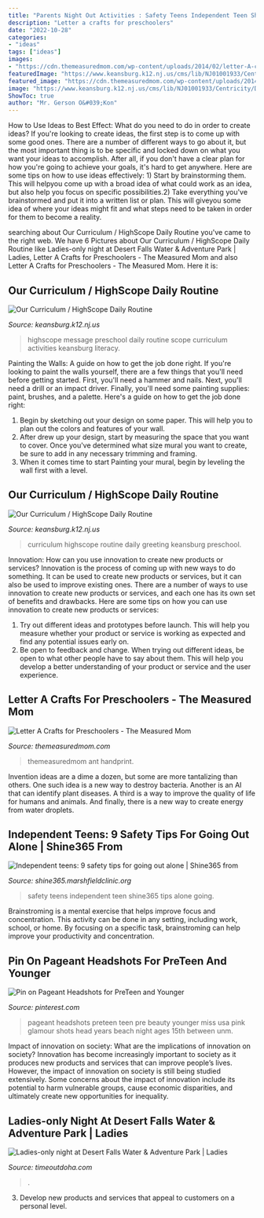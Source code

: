 ```yaml
---
title: "Parents Night Out Activities : Safety Teens Independent Teen Shine365 Tips Alone Going"
description: "Letter a crafts for preschoolers"
date: "2022-10-28"
categories:
- "ideas"
tags: ["ideas"]
images:
- "https://cdn.themeasuredmom.com/wp-content/uploads/2014/02/letter-A-crafts.jpg"
featuredImage: "https://www.keansburg.k12.nj.us/cms/lib/NJ01001933/Centricity/Domain/1045/IMG_6878.jpg"
featured_image: "https://cdn.themeasuredmom.com/wp-content/uploads/2014/02/letter-A-crafts.jpg"
image: "https://www.keansburg.k12.nj.us/cms/lib/NJ01001933/Centricity/Domain/1045/IMG_6878.jpg"
ShowToc: true
author: "Mr. Gerson O&#039;Kon"
---
```



How to Use Ideas to Best Effect: What do you need to do in order to create ideas?
If you're looking to create ideas, the first step is to come up with some good ones. There are a number of different ways to go about it, but the most important thing is to be specific and locked down on what you want your ideas to accomplish. After all, if you don't have a clear plan for how you're going to achieve your goals, it's hard to get anywhere. Here are some tips on how to use ideas effectively: 1) Start by brainstorming them. This will helpyou come up with a broad idea of what could work as an idea, but also help you focus on specific possibilities.2) Take everything you've brainstormed and put it into a written list or plan. This will giveyou some idea of where your ideas might fit and what steps need to be taken in order for them to become a reality.

	

		
searching about Our Curriculum / HighScope Daily Routine you've came to the right web. We have 6 Pictures about Our Curriculum / HighScope Daily Routine like Ladies-only night at Desert Falls Water &amp; Adventure Park | Ladies, Letter A Crafts for Preschoolers - The Measured Mom and also Letter A Crafts for Preschoolers - The Measured Mom. Here it is:
		
    
## Our Curriculum / HighScope Daily Routine

<img loading=lazy src="https://www.keansburg.k12.nj.us/cms/lib/NJ01001933/Centricity/Domain/1045/IMG_8137.jpg" onerror="this.onerror=null;this.src='https://tse1.mm.bing.net/th?id=OIP.kIBjwbcYyDIrC08pk9wYugHaJ4&amp;pid=15.1';" alt="Our Curriculum / HighScope Daily Routine">

_Source: keansburg.k12.nj.us_

>highscope message preschool daily routine scope curriculum activities keansburg literacy. 

	

Painting the Walls: A guide on how to get the job done right.
If you're looking to paint the walls yourself, there are a few things that you'll need before getting started. First, you'll need a hammer and nails. Next, you'll need a drill or an impact driver. Finally, you'll need some painting supplies: paint, brushes, and a palette. Here's a guide on how to get the job done right: 
1) Begin by sketching out your design on some paper. This will help you to plan out the colors and features of your wall. 
2) After drew up your design, start by measuring the space that you want to cover. Once you've determined what size mural you want to create, be sure to add in any necessary trimming and framing. 
3) When it comes time to start Painting your mural, begin by leveling the wall first with a level.

    
## Our Curriculum / HighScope Daily Routine

<img loading=lazy src="https://www.keansburg.k12.nj.us/cms/lib/NJ01001933/Centricity/Domain/1045/IMG_6878.jpg" onerror="this.onerror=null;this.src='https://tse4.mm.bing.net/th?id=OIP.h_QR8P3SMdrUpTSUQMvaBgDYEg&amp;pid=15.1';" alt="Our Curriculum / HighScope Daily Routine">

_Source: keansburg.k12.nj.us_

>curriculum highscope routine daily greeting keansburg preschool. 

	

Innovation: How can you use innovation to create new products or services?
Innovation is the process of coming up with new ways to do something. It can be used to create new products or services, but it can also be used to improve existing ones. There are a number of ways to use innovation to create new products or services, and each one has its own set of benefits and drawbacks. Here are some tips on how you can use innovation to create new products or services: 
1. Try out different ideas and prototypes before launch. This will help you measure whether your product or service is working as expected and find any potential issues early on. 
2. Be open to feedback and change. When trying out different ideas, be open to what other people have to say about them. This will help you develop a better understanding of your product or service and the user experience. 

    
## Letter A Crafts For Preschoolers - The Measured Mom

<img loading=lazy src="https://cdn.themeasuredmom.com/wp-content/uploads/2014/02/letter-A-crafts.jpg" onerror="this.onerror=null;this.src='https://tse4.mm.bing.net/th?id=OIP.azUncnGChbcCbk1Qs46f-wAAAA&amp;pid=15.1';" alt="Letter A Crafts for Preschoolers - The Measured Mom">

_Source: themeasuredmom.com_

>themeasuredmom ant handprint. 

	

Invention ideas are a dime a dozen, but some are more tantalizing than others. One such idea is a new way to destroy bacteria. Another is an AI that can identify plant diseases. A third is a way to improve the quality of life for humans and animals. And finally, there is a new way to create energy from water droplets.

    
## Independent Teens: 9 Safety Tips For Going Out Alone | Shine365 From

<img loading=lazy src="http://shine365.marshfieldclinic.org/wp-content/uploads/2017/05/teen-safety-GettyImages-497437680-feature.jpg" onerror="this.onerror=null;this.src='https://tse4.mm.bing.net/th?id=OIP.2aEM7pzILm-MvYsI2z6YpAHaDf&amp;pid=15.1';" alt="Independent teens: 9 safety tips for going out alone | Shine365 from">

_Source: shine365.marshfieldclinic.org_

>safety teens independent teen shine365 tips alone going. 

	

Brainstroming is a mental exercise that helps improve focus and concentration. This activity can be done in any setting, including work, school, or home. By focusing on a specific task, brainstroming can help improve your productivity and concentration.

    
## Pin On Pageant Headshots For PreTeen And Younger

<img loading=lazy src="https://i.pinimg.com/736x/7e/eb/13/7eeb1377395c5f134d15acf5e6c2ba7a.jpg" onerror="this.onerror=null;this.src='https://tse4.mm.bing.net/th?id=OIP.5D_G1l90dT5TL6fIcggOrwHaMQ&amp;pid=15.1';" alt="Pin on Pageant Headshots for PreTeen and Younger">

_Source: pinterest.com_

>pageant headshots preteen teen pre beauty younger miss usa pink glamour shots head years beach night ages 15th between unm. 

	

Impact of innovation on society: What are the implications of innovation on society?
Innovation has become increasingly important to society as it produces new products and services that can improve people’s lives. However, the impact of innovation on society is still being studied extensively. Some concerns about the impact of innovation include its potential to harm vulnerable groups, cause economic disparities, and ultimately create new opportunities for inequality.

    
## Ladies-only Night At Desert Falls Water &amp; Adventure Park | Ladies

<img loading=lazy src="https://www.timeoutdoha.com/public/images/2021/07/27/Ladies-only-night-at-Desert-Falls-Water-&amp;-Adventure-Park.jpg" onerror="this.onerror=null;this.src='https://tse4.mm.bing.net/th?id=OIP.tElXDQ4vlsXf3hykA5y5ngHaE8&amp;pid=15.1';" alt="Ladies-only night at Desert Falls Water &amp; Adventure Park | Ladies">

_Source: timeoutdoha.com_

>. 

	

3. Develop new products and services that appeal to customers on a personal level.

